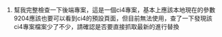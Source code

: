 1. 幫我完整檢查一下後端專案，這是一個ci4專案，基本上應該本地現在的參數9204應該也要可以看到ci4的預設頁面，但目前無法使用，查了一下發現該ci4專案檔案少了不少，請確認是否要直接抓取最新的進行替換